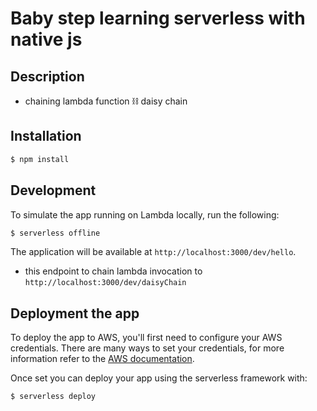 # Baby step learning serverless with native js

## Description

* chaining lambda function :chains: daisy chain

## Installation

```bash
$ npm install
```

## Development

To simulate the app running on Lambda locally, run the following:

```bash
$ serverless offline
```

The application will be available at `http://localhost:3000/dev/hello`.
* this endpoint to chain lambda invocation to `http://localhost:3000/dev/daisyChain`

## Deployment the app

To deploy the app to AWS, you'll first need to configure your AWS credentials. There are many ways
to set your credentials, for more information refer to the [AWS documentation](https://docs.aws.amazon.com/cli/latest/userguide/cli-configure-quickstart.html).

Once set you can deploy your app using the serverless framework with:

```bash
$ serverless deploy
```
